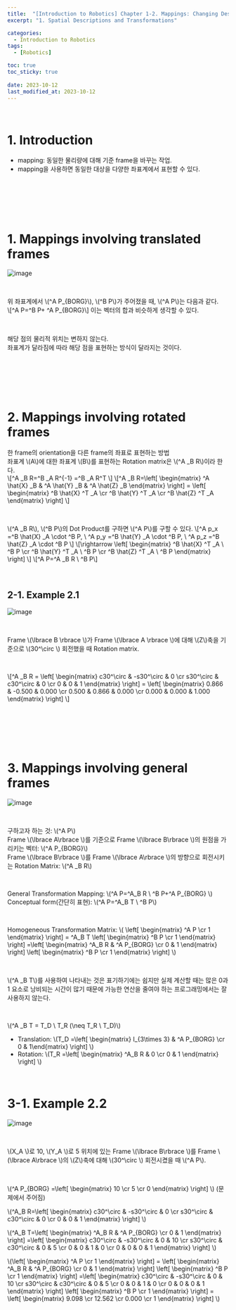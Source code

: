 ```yaml
---
title:  "[Introduction to Robotics] Chapter 1-2. Mappings: Changing Descriptions from Frame to Frame"
excerpt: "1. Spatial Descriptions and Transformations"

categories:
  - Introduction to Robotics
tags:
  - [Robotics]

toc: true
toc_sticky: true
 
date: 2023-10-12
last_modified_at: 2023-10-12
---
```


&nbsp;

# 1. Introduction
- mapping: 동일한 물리량에 대해 기준 frame을 바꾸는 작업.
- mapping을 사용하면 동일한 대상을 다양한 좌표계에서 표현할 수 있다.

&nbsp;

&nbsp;

&nbsp;

# 1. Mappings involving translated frames
![image](/assets/images/IR_Figure2.4.png)

&nbsp;

위 좌표계에서 \\(^A P_{BORG}\\), \\(^B P\\)가 주어졌을 때, \\(^A P\\)는 다음과 같다.\
\\[^A P=^B P+ ^A P_{BORG}\\]
이는 벡터의 합과 비슷하게 생각할 수 있다.

&nbsp;

해당 점의 물리적 위치는 변하지 않는다.\
좌표계가 달라짐에 따라 해당 점을 표현하는 방식이 달라지는 것이다.

&nbsp;

&nbsp;

&nbsp;

# 2. Mappings involving rotated frames
한 frame의 orientation을 다른 frame의 좌표로 표현하는 방법\
좌표계 \\(A\\)에 대한 좌표계 \\(B\\)를 표현하는 Rotation matrix은 \\(^A _B R\\)이라 한다.\
\\[^A _B R=^B _A R^{-1} =^B _A R^T \\]
\\[^A _B R=\left[ \begin{matrix} ^A \hat{X} _B & ^A \hat{Y} _B & ^A \hat{Z} _B \end{matrix} \right] = \left[ \begin{matrix} ^B \hat{X} ^T _A \cr ^B \hat{Y} ^T _A \cr ^B \hat{Z} ^T _A \end{matrix} \right] \\]

&nbsp;

\\(^A _B R\\), \\(^B P\\)의 Dot Product를 구하면 \\(^A P\\)를 구할 수 있다.
\\[^A p_x =^B \hat{X} _A \cdot ^B P, \ ^A p_y =^B \hat{Y} _A \cdot ^B P, \ ^A p_z =^B \hat{Z} _A \cdot ^B P \\]
\\[\rightarrow \left[ \begin{matrix} ^B \hat{X} ^T _A \ ^B P \cr ^B \hat{Y} ^T _A \ ^B P \cr ^B \hat{Z} ^T _A \ ^B P \end{matrix} \right] \\]
\\[^A P=^A _B R \ ^B P\\]

&nbsp;

## 2-1. Example 2.1
![image](/assets/images/IR_Figure2.6.png)

&nbsp;

Frame \\(\lbrace B \rbrace \\)가 Frame \\(\lbrace A \rbrace \\)에 대해 \\(Z\\)축을 기준으로 \\(30^\circ \\) 회전했을 때 Rotation matrix.

&nbsp;

\\[^A _B R = \left[ \begin{matrix} c30^\circ & -s30^\circ & 0 \cr s30^\circ & c30^\circ & 0 \cr 0 & 0 & 1 \end{matrix} \right] = \left[ \begin{matrix} 0.866 & -0.500 & 0.000 \cr 0.500 & 0.866 & 0.000 \cr 0.000 & 0.000 & 1.000 \end{matrix} \right] \\]

&nbsp;

&nbsp;

&nbsp;

# 3. Mappings involving general frames
![image](/assets/images/IR_Figure2.7.png)

&nbsp;

구하고자 하는 것: \\(^A P\\)\
Frame \\(\lbrace A\rbrace \\)를 기준으로 Frame \\(\lbrace B\rbrace \\)의 원점을 가리키는 벡터: \\(^A P_{BORG}\\)\
Frame \\(\lbrace B\rbrace \\)를 Frame \\(\lbrace A\rbrace \\)의 방향으로 회전시키는 Rotation Matrix: \\(^A _B R\\)

&nbsp;

General Transformation Mapping: \\(^A P=^A_B R \ ^B P+^A P_{BORG} \\)\
Conceptual form(간단히 표현): \\(^A P=^A_B T \ ^B P\\)

&nbsp;

Homogeneous Transformation Matrix: \\( \left[ \begin{matrix} ^A P \cr 1 \end{matrix} \right] = ^A_B T \left[ \begin{matrix} ^B P \cr 1 \end{matrix} \right] =\left[ \begin{matrix} ^A_B R & ^A P_{BORG} \cr 0 & 1 \end{matrix} \right] \left[ \begin{matrix} ^B P \cr 1 \end{matrix} \right] \\)

&nbsp;

\\(^A _B T\\)를 사용하여 나타내는 것은 표기하기에는 쉽지만 실제 계산할 때는 많은 0과 1 요소로 낭비되는 시간이 많기 때문에 가능한 연산을 줄여야 하는 프로그래밍에서는 잘 사용하지 않는다.

&nbsp;

\\(^A _B T = T_D \ T_R (\neq T_R \ T_D)\\)
- Translation: \\(T_D =\left[ \begin{matrix} I_{3\times 3} & ^A P_{BORG} \cr 0 & 1\end{matrix} \right] \\)
- Rotation: \\(T_R =\left[ \begin{matrix} ^A_B R & 0 \cr 0 & 1 \end{matrix} \right] \\)

&nbsp;

# 3-1. Example 2.2
![image](/assets/images/IR_Figure2.8.png)

&nbsp;

\\(X_A \\)로 10, \\(Y_A \\)로 5 위치에 있는 Frame \\(\lbrace B\rbrace \\)를 Frame \\(\lbrace A\rbrace \\)의 \\(Z\\)축에 대해 \\(30^\circ \\) 회전시켰을 때 \\(^A P\\).

&nbsp;

\\(^A P_{BORG} =\left[ \begin{matrix} 10 \cr 5 \cr 0 \end{matrix} \right] \\) (문제에서 주어짐)

\\(^A_B R=\left[ \begin{matrix} c30^\circ & -s30^\circ & 0 \cr s30^\circ & c30^\circ & 0 \cr 0 & 0 & 1 \end{matrix} \right] \\)

\\(^A_B T=\left[ \begin{matrix} ^A_B R & ^A P_{BORG} \cr 0 & 1 \end{matrix} \right] =\left[ \begin{matrix} c30^\circ & -s30^\circ & 0 & 10 \cr s30^\circ & c30^\circ & 0 & 5 \cr 0 & 0 & 1 & 0 \cr 0 & 0 & 0 & 1 \end{matrix} \right] \\)

\\(\left[ \begin{matrix} ^A P \cr 1 \end{matrix} \right] = \left[ \begin{matrix} ^A_B R & ^A P_{BORG} \cr 0 & 1 \end{matrix} \right] \left[ \begin{matrix} ^B P \cr 1 \end{matrix} \right] =\left[ \begin{matrix} c30^\circ & -s30^\circ & 0 & 10 \cr s30^\circ & c30^\circ & 0 & 5 \cr 0 & 0 & 1 & 0 \cr 0 & 0 & 0 & 1 \end{matrix} \right] \left[ \begin{matrix} ^B P \cr 1 \end{matrix} \right] = \left[ \begin{matrix} 9.098 \cr 12.562 \cr 0.000 \cr 1 \end{matrix} \right] \\)
